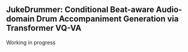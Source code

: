 ## JukeDrummer: Conditional Beat-aware Audio-domain Drum Accompaniment Generation via Transformer VQ-VA

Working in progress
